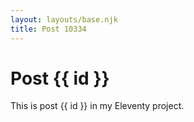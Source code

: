 ```yaml
---
layout: layouts/base.njk
title: Post 10334
---
```


# Post {{ id }}

This is post {{ id }} in my Eleventy project.
